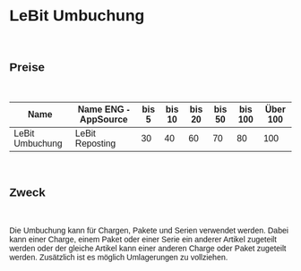 <style>
body {
    font-family: "Century Gothic", "CenturyGothic", "AppleGothic", sans-serif;
}
</style>

# LeBit Umbuchung

<br>

## Preise

<br>

| Name                                | Name ENG -AppSource                   | bis 5 | bis 10 | bis 20 | bis 50 | bis 100 | Über 100 |
|-------------------------------------|---------------------------------------|-------|--------|--------|--------|---------|----------|
| LeBit Umbuchung                      | LeBit Reposting                       | 30    | 40     | 60     | 70     | 80      | 100      |

<br>

## Zweck

<br>

Die Umbuchung kann für Chargen, Pakete und Serien verwendet werden.
Dabei kann einer Charge, einem Paket oder einer Serie ein anderer
Artikel zugeteilt werden oder der gleiche Artikel kann einer anderen
Charge oder Paket zugeteilt werden. Zusätzlich ist es möglich
Umlagerungen zu vollziehen.